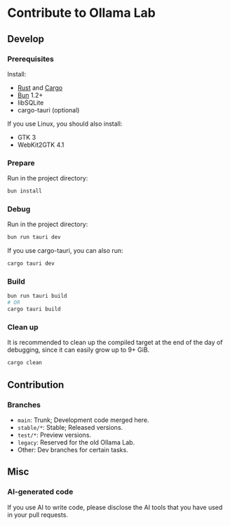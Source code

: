 # Contribute to Ollama Lab

## Develop

### Prerequisites

Install:

- [Rust](https://rust-lang.org) and [Cargo](https://crates.io/)
- [Bun](https://bun.sh) 1.2+
- libSQLite
- cargo-tauri (optional)

If you use Linux, you should also install:

- GTK 3
- WebKit2GTK 4.1

### Prepare

Run in the project directory:

```bash
bun install
```

### Debug

Run in the project directory:

```bash
bun run tauri dev
```

If you use cargo-tauri, you can also run:

```bash
cargo tauri dev
```

### Build

```bash
bun run tauri build
# OR
cargo tauri build
```

### Clean up

It is recommended to clean up the compiled target at the end of the day of debugging, since it can easily grow up to 9+ GiB.

```bash
cargo clean
```

## Contribution

### Branches

- `main`: Trunk; Development code merged here.
- `stable/*`: Stable; Released versions.
- `test/*`: Preview versions.
- `legacy`: Reserved for the old Ollama Lab.
- Other: Dev branches for certain tasks.

## Misc

### AI-generated code

If you use AI to write code, please disclose the AI tools that you have used in your pull requests.

